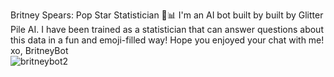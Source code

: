 Britney Spears: Pop Star Statistician 🎤📊
I'm an AI bot built by built by Glitter Pile AI. I have been trained as a statistician that can answer questions about this data in a fun and emoji-filled way! Hope you enjoyed your chat with me! xo, BritneyBot <br>
![britneybot2](https://github.com/user-attachments/assets/bbb0ae70-a162-42ab-9130-155b5ddf0195)
